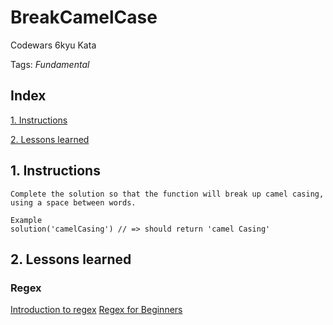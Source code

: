 # BreakCamelCase
Codewars 6kyu Kata

Tags: *Fundamental*

## Index

[1. Instructions](##1-instructions/) 

[2. Lessons learned](##2-lessons-learned)


## 1. Instructions
```
Complete the solution so that the function will break up camel casing, using a space between words.

Example
solution('camelCasing') // => should return 'camel Casing'
```

## 2. Lessons learned
### Regex
[Introduction to regex](https://codeburst.io/an-introduction-to-regular-expressions-regex-in-javascript-1d3559e7ac9a)
[Regex for Beginners](https://codeburst.io/javascript-learn-regular-expressions-for-beginners-bb6107015d91)